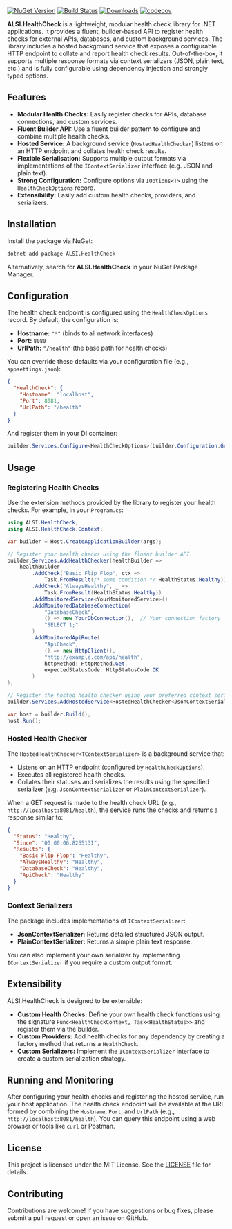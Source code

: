 [![NuGet Version](https://img.shields.io/nuget/v/ALSI.HealthCheck.svg?style=flat)](https://www.nuget.org/packages/ALSI.HealthCheck/)
[![Build Status](https://github.com/alsi-lawr/alsi.healthcheck/actions/workflows/deploy-nuget.yml/badge.svg)](https://github.com/alsi-lawr/ALSI.HealthCheck/actions)
[![Downloads](https://img.shields.io/nuget/dt/ALSI.HealthCheck.svg?logo=nuget&logoSize=auto)](https://www.nuget.org/packages/ALSI.HealthCheck)
[![codecov](https://codecov.io/gh/alsi-lawr/alsi.healthcheck/graph/badge.svg)](https://codecov.io/gh/alsi-lawr/alsi.healthcheck)

**ALSI.HealthCheck** is a lightweight, modular health check library for .NET applications. It provides a fluent, builder-based API to register health checks for external APIs, databases, and custom background services. The library includes a hosted background service that exposes a configurable HTTP endpoint to collate and report health check results. Out-of-the-box, it supports multiple response formats via context serializers (JSON, plain text, etc.) and is fully configurable using dependency injection and strongly typed options.

## Features

- **Modular Health Checks:** Easily register checks for APIs, database connections, and custom services.
- **Fluent Builder API:** Use a fluent builder pattern to configure and combine multiple health checks.
- **Hosted Service:** A background service (`HostedHealthChecker`) listens on an HTTP endpoint and collates health check results.
- **Flexible Serialisation:** Supports multiple output formats via implementations of the `IContextSerializer` interface (e.g. JSON and plain text).
- **Strong Configuration:** Configure options via `IOptions<T>` using the `HealthCheckOptions` record.
- **Extensibility:** Easily add custom health checks, providers, and serializers.

## Installation

Install the package via NuGet:

```bash
dotnet add package ALSI.HealthCheck
```

Alternatively, search for **ALSI.HealthCheck** in your NuGet Package Manager.

## Configuration

The health check endpoint is configured using the `HealthCheckOptions` record. By default, the configuration is:

- **Hostname:** `"*"` (binds to all network interfaces)
- **Port:** `8080`
- **UrlPath:** `"/health"` (the base path for health checks)

You can override these defaults via your configuration file (e.g., `appsettings.json`):

```json
{
  "HealthCheck": {
    "Hostname": "localhost",
    "Port": 8081,
    "UrlPath": "/health"
  }
}
```

And register them in your DI container:

```csharp
builder.Services.Configure<HealthCheckOptions>(builder.Configuration.GetSection("HealthCheck"));
```

## Usage

### Registering Health Checks

Use the extension methods provided by the library to register your health checks. For example, in your `Program.cs`:

```csharp
using ALSI.HealthCheck;
using ALSI.HealthCheck.Context;

var builder = Host.CreateApplicationBuilder(args);

// Register your health checks using the fluent builder API.
builder.Services.AddHealthChecker(healthBuilder =>
    healthBuilder
        .AddCheck("Basic Flip Flop", ctx =>
            Task.FromResult(/* some condition */ HealthStatus.Healthy))
        .AddCheck("AlwaysHealthy", _ =>
            Task.FromResult(HealthStatus.Healthy))
        .AddMonitoredService<YourMonitoredService>()
        .AddMonitoredDatabaseConnection(
            "DatabaseCheck",
            () => new YourDbConnection(),  // Your connection factory
            "SELECT 1;"
        )
        .AddMonitoredApiRoute(
            "ApiCheck",
            () => new HttpClient(),
            "http://example.com/api/health",
            httpMethod: HttpMethod.Get,
            expectedStatusCode: HttpStatusCode.OK
        )
);

// Register the hosted health checker using your preferred context serializer.
builder.Services.AddHostedService<HostedHealthChecker<JsonContextSerializer>>();

var host = builder.Build();
host.Run();
```

### Hosted Health Checker

The `HostedHealthChecker<TContextSerializer>` is a background service that:
- Listens on an HTTP endpoint (configured by `HealthCheckOptions`).
- Executes all registered health checks.
- Collates their statuses and serializes the results using the specified serializer (e.g. `JsonContextSerializer` or `PlainContextSerializer`).

When a GET request is made to the health check URL (e.g., `http://localhost:8081/health`), the service runs the checks and returns a response similar to:

```json
{
  "Status": "Healthy",
  "Since": "00:00:06.8265131",
  "Results": {
    "Basic Flip Flop": "Healthy",
    "AlwaysHealthy": "Healthy",
    "DatabaseCheck": "Healthy",
    "ApiCheck": "Healthy"
  }
}
```

### Context Serializers

The package includes implementations of `IContextSerializer`:

- **JsonContextSerializer:** Returns detailed structured JSON output.
- **PlainContextSerializer:** Returns a simple plain text response.

You can also implement your own serializer by implementing `IContextSerializer` if you require a custom output format.

## Extensibility

ALSI.HealthCheck is designed to be extensible:
- **Custom Health Checks:** Define your own health check functions using the signature `Func<HealthCheckContext, Task<HealthStatus>>` and register them via the builder.
- **Custom Providers:** Add health checks for any dependency by creating a factory method that returns a `HealthCheck`.
- **Custom Serializers:** Implement the `IContextSerializer` interface to create a custom serialization strategy.

## Running and Monitoring

After configuring your health checks and registering the hosted service, run your host application. The health check endpoint will be available at the URL formed by combining the `Hostname`, `Port`, and `UrlPath` (e.g., `http://localhost:8081/health`). You can query this endpoint using a web browser or tools like `curl` or Postman.

## License

This project is licensed under the MIT License. See the [LICENSE](LICENSE) file for details.

## Contributing

Contributions are welcome! If you have suggestions or bug fixes, please submit a pull request or open an issue on GitHub.

